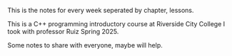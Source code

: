 This is the notes for every week seperated by chapter, lessons. 


This is a C++ programming introductory course at Riverside City College I took with professor Ruiz Spring 2025.


Some notes to share with everyone, maybe will help. 
